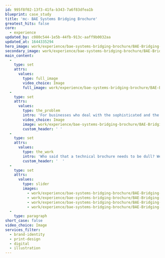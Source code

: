 ```yaml
---
id: 995f8f02-13f3-41fa-b343-7a6f83dfea1b
blueprint: case_study
title: 'mc- BAE Systems Bridging Brochure'
greatest_hits: false
core:
  - experience
updated_by: c080c544-1e5b-44fb-913c-aaff9b0032aa
updated_at: 1644335294
hero_image: work/experience/bae-systems-bridging-brochure/BAE-Bridging-Brochure-Full-Image-1360x768.5.jpg
secondary_image: work/experience/bae-systems-bridging-brochure/BAE-Bridging-Brochure-Secondary-Image-896x597.jpg
main_content:
  -
    type: set
    attrs:
      values:
        type: full_image
        video_choice: Image
        full_image: work/experience/bae-systems-bridging-brochure/BAE-Bridging-Brochure-Full-Image-1360x768.5-2.jpg
  -
    type: set
    attrs:
      values:
        type: the_problem
        intro: 'For businesses who deal with the sophisticated and the high-tech, the presentation of in-service products requires a concise, easy-to-follow format which engages audiences. '
        video_choice: Image
        image: work/experience/bae-systems-bridging-brochure/BAE-Bridging-Brochure-Large-927x522.jpg
        custom_header: ' '
  -
    type: set
    attrs:
      values:
        type: the_work
        intro: 'Who said that a technical brochure needs to be dull? We took a creative approach, combining in-depth informative content with precise technical drawings, photographs and striking colour illustrations, to create a concise, easy-to-follow format which engages and informs audiences. This 36-page BAE Modular Bridging Brochure was produced in both printed and interactive digital formats. '
        custom_header: '  '
  -
    type: set
    attrs:
      values:
        type: slider
        images:
          - work/experience/bae-systems-bridging-brochure/BAE-Bridging-Brochure-Small-740x416.25.jpg
          - work/experience/bae-systems-bridging-brochure/BAE-Bridging-Brochure-Small-740x416.25-2.jpg
          - work/experience/bae-systems-bridging-brochure/BAE-Bridging-Brochure-Small-740x416.25-3.jpg
          - work/experience/bae-systems-bridging-brochure/BAE-Bridging-Brochure-Small-740x416.25-4.jpg
  -
    type: paragraph
short_case: false
video_choice: Image
services_filter:
  - brand-identity
  - print-design
  - digital
  - illustration
---
```


